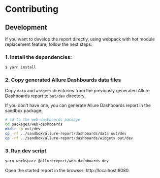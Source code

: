 # Contributing

## Development

If you want to develop the report directly, using webpack with hot module replacement feature, follow the next steps:

### 1. Install the dependencies:

```bash
$ yarn install
```

### 2. Copy generated Allure Dashboards data files

Copy `data` and `widgets` directories from the previously generated Allure Dashboards report to `out/dev` directory.

If you don't have one, you can generate Allure Dashboards report in the sandbox package:

```bash
# cd to the web-dashboards package
cd packages/web-dashboards
mkdir -p out/dev
cp -rf ../sandbox/allure-report/dashboards/data out/dev
cp -rf ../sandbox/allure-report/dashboards/widgets out/dev
```

### 3. Run dev script

```bash
yarn workspace @allurereport/web-dashboards dev
```

Open the started report in the browser: http://localhost:8080.
